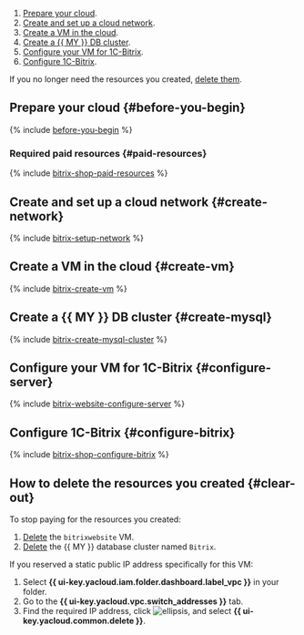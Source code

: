 1. [Prepare your cloud](#before-you-begin).
1. [Create and set up a cloud network](#create-network).
1. [Create a VM in the cloud](#create-vm).
1. [Create a {{ MY }} DB cluster](#create-mysql).
1. [Configure your VM for 1C-Bitrix](#configure-server).
1. [Configure 1C-Bitrix](#configure-bitrix).

If you no longer need the resources you created, [delete them](#clear-out).

## Prepare your cloud {#before-you-begin}

{% include [before-you-begin](../_tutorials_includes/before-you-begin.md) %}

### Required paid resources {#paid-resources}

{% include [bitrix-shop-paid-resources](../_tutorials_includes/bitrix-shop-paid-resources.md) %}

## Create and set up a cloud network {#create-network}

{% include [bitrix-setup-network](../_tutorials_includes/bitrix-setup-network.md) %}

## Create a VM in the cloud {#create-vm}

{% include [bitrix-create-vm](../_tutorials_includes/bitrix-create-vm.md) %}

## Create a {{ MY }} DB cluster {#create-mysql}

{% include [bitrix-create-mysql-cluster](../_tutorials_includes/bitrix-create-mysql-cluster.md) %}

## Configure your VM for 1C-Bitrix {#configure-server}

{% include [bitrix-website-configure-server](../_tutorials_includes/bitrix-website-configure-server.md) %}

## Configure 1C-Bitrix {#configure-bitrix}

{% include [bitrix-shop-configure-bitrix](../_tutorials_includes/bitrix-shop-configure-bitrix.md) %}

## How to delete the resources you created {#clear-out}

To stop paying for the resources you created:
1. [Delete](../../compute/operations/vm-control/vm-delete.md) the `bitrixwebsite` VM.
1. [Delete](../../managed-mysql/operations/cluster-delete.md) the {{ MY }} database cluster named `Bitrix`.

If you reserved a static public IP address specifically for this VM:
1. Select **{{ ui-key.yacloud.iam.folder.dashboard.label_vpc }}** in your folder.
1. Go to the **{{ ui-key.yacloud.vpc.switch_addresses }}** tab.
1. Find the required IP address, click ![ellipsis](../../_assets/console-icons/ellipsis.svg), and select **{{ ui-key.yacloud.common.delete }}**.